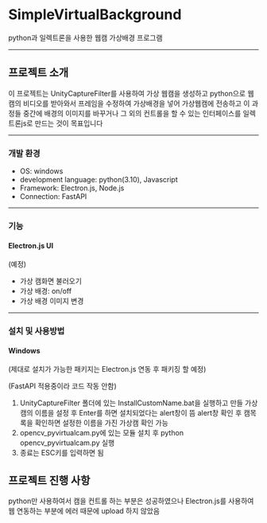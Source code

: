 # SimpleVirtualBackground
python과 일렉트론을 사용한 웹캠 가상배경 프로그램
<hr/>

## 프로젝트 소개
이 프로젝트는 UnityCaptureFilter를 사용하여 가상 웹캠을 생성하고 python으로 웹캠의 비디오를 받아와서 프레임을 수정하여 가상배경을 넣어 가상웹캠에 전송하고 이 과정들 중간에 배경의 이미지를 바꾸거나 그 외의 컨트롤을 할 수 있는 인터페이스를 일렉트론js로 만드는 것이 목표입니다
<hr/>

### 개발 환경
- OS: windows
- development language: python(3.10), Javascript
- Framework: Electron.js, Node.js
- Connection: FastAPI
<hr/>

### 기능

#### Electron.js UI
(예정)
- 가상 캠화면 불러오기
- 가상 배경: on/off
- 가상 배경 이미지 변경
<hr/>

### 설치 및 사용방법
#### Windows
(제대로 설치가 가능한 패키지는 Electron.js 연동 후 패키징 할 예정)

(FastAPI 적용중이라 코드 작동 안함)
1. UnityCaptureFilter 폴더에 있는 InstallCustomName.bat을 실행하고 만들 가상캠의 이름을 설정 후 Enter를 하면 설치되었다는 alert창이 뜸
alert창 확인 후 캠목록을 확인하면 설정한 이름을 가진 가상캠 확인 가능
2. opencv_pyvirtualcam.py에 있는 모듈 설치 후
python opencv_pyvirtualcam.py 실행
3. 종료는 ESC키를 입력하면 됨

## 프로젝트 진행 사항
python만 사용하여서 캠을 컨트롤 하는 부분은 성공하였으나 Electron.js를 사용하여 웹 연동하는 부분에 에러 때문에 upload 하지 않았음